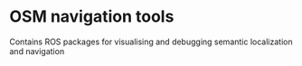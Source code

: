# OSM navigation tools
Contains ROS packages for visualising and debugging semantic localization and navigation
